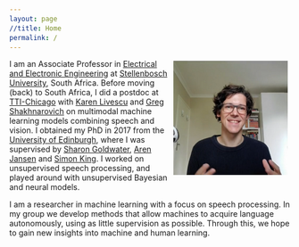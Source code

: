 ```yaml
---
layout: page
//title: Home
permalink: /
---
```


<img style="float:right;margin-left:10px;width:205px;margin-top:3px;margin-right:5px" src="images/herman3.png" alt="mugshot">

I am an Associate Professor in [Electrical and Electronic Engineering](http://www.ee.sun.ac.za/) at [Stellenbosch University](http://www.sun.ac.za/), South Africa. Before moving (back) to South Africa, I did a postdoc at [TTI-Chicago](http://www.ttic.edu/) with [Karen Livescu](http://ttic.uchicago.edu/~klivescu/) and [Greg Shakhnarovich](http://ttic.uchicago.edu/~gregory/) on multimodal machine learning models combining speech and vision. I obtained my PhD in 2017 from the [University of Edinburgh](http://web.inf.ed.ac.uk/ilcc), where I was supervised by [Sharon Goldwater](http://homepages.inf.ed.ac.uk/sgwater/), [Aren Jansen](https://sites.google.com/view/ajansen-pubs) and [Simon King](http://homepages.inf.ed.ac.uk/simonk/). I worked on unsupervised speech processing, and played around with unsupervised Bayesian and neural models.

I am a researcher in machine learning with a focus on speech processing. In my group we develop methods that allow machines to acquire language autonomously, using as little supervision as possible. Through this, we hope to gain new insights into machine and human learning.

<div class="social">
  <div class="contact-icons">
    <a href="m&#x61;&#105;l&#x74;&#111;:{{ site.email }}" title="email"><i class="fas fa-envelope"></i></a>
    <a href="https://github.com/{{ site.github_username }}" title="GitHub" rel="external nofollow noopener" target="_blank"><i class="fab fa-github"></i></a>
    <a href="https://www.youtube.com/c/HermanKamperML" rel="external nofollow noopener" target="_blank"><i class="fab fa-youtube"></i></a>
    <a href="{{ site.google_scholar }}" title="Google Scholar" rel="external nofollow noopener" target="_blank"><i class="fas fa-fw fa-graduation-cap"></i></a>
  </div>
</div>


<!--
  <br />

  <div style="text-align:center">
  <span style="white-space: nowrap;"><a href="m&#x61;&#105;l&#x74;&#111;:{{ site.email }}"><i class="far fa-envelope" aria-hidden="true"></i> Email</a></span>&ensp;
  <span style="white-space: nowrap;"><a href="https://github.com/{{ site.github_username }}"><i class="fab fa-github" aria-hidden="true"></i> GitHub</a></span>&ensp;
  <span style="white-space: nowrap;"><a href="https://www.youtube.com/c/HermanKamperML"><i class="fab fa-youtube"></i> YouTube</a></span>&ensp;
  <span style="white-space: nowrap;"><a href="{{ site.google_scholar }}"><i class="fas fa-fw fa-graduation-cap" aria-hidden="true"></i>&nbsp;Scholar</a></span>
  <span style="white-space: nowrap;"><a href="{{ site.google_scholar }}"><i class="ai ai-google-scholar" aria-hidden="true"></i>&nbsp;Scholar</a></span>
  </div>
-->
